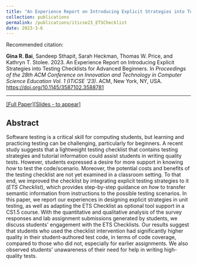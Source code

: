 ```yaml
---
title: "An Experience Report on Introducing Explicit Strategies into Testing Checklists for Advanced Beginners"
collection: publications
permalink: /publications/iticse23_ETSChecklist
date: 2023-3-6
---
```

Recommended citation: 

**Gina R. Bai**, Sandeep Sthapit, Sarah Heckman, Thomas W. Price, and Kathryn T. Stolee. 2023. An Experience Report on Introducing Explicit Strategies into Testing Checklists for Advanced Beginners. In <i>Proceedings of the 28th ACM Conference on Innovation and Technology in Computer Science Education Vol. 1 (ITiCSE '23)</i>. ACM, New York, NY, USA. https://doi.org/10.1145/3587102.3588781

---
[[Full Paper]](http://ginabai.github.io/files/PaperPreprints/iticse23_ETSChecklist.pdf)[[Slides - to appear]](http://ginabai.github.io/files/ConferenceSlides/iticse2023.pdf)

## Abstract
Software testing is a critical skill for computing students, but learning and practicing testing can be challenging, particularly for beginners. A recent study suggests that a lightweight testing checklist that contains testing strategies and tutorial information could assist students in writing quality tests. However, students expressed a desire for more support in knowing *how* to test the code/scenario. Moreover, the potential costs and benefits of the testing checklist are not yet examined in a classroom setting. To that end, we improved the checklist by integrating explicit testing strategies to it (*ETS Checklist*), which provides step-by-step guidance on *how* to transfer semantic information from instructions to the possible testing scenarios. In this paper, we report our experiences in designing explicit strategies in unit testing, as well as adapting the ETS Checklist as optional tool support in a CS1.5 course. With the quantitative and qualitative analysis of the survey responses and lab assignment submissions generated by students, we discuss students' engagement with the ETS Checklists. Our results suggest that students who used the checklist intervention had significantly higher quality in their student-authored test code, in terms of code coverage, compared to those who did not, especially for earlier assignments. We also observed students' unawareness of their need for help in writing high-quality tests.